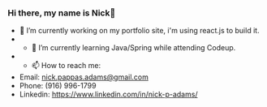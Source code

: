 ### Hi there, my name is Nick👋
- 🔭 I’m currently working on my portfolio site, i'm using react.js to build it.
- - 🌱 I’m currently learning Java/Spring while attending Codeup.
- - 📫 How to reach me: 
- Email: nick.pappas.adams@gmail.com
- Phone: (916) 996-1799
- Linkedin: https://www.linkedin.com/in/nick-p-adams/


<!--
**Nick-Adams-81/Nick-Adams-81** is a ✨ _special_ ✨ repository because its `README.md` (this file) appears on your GitHub profile.

Here are some ideas to get you started:

- 🔭 I’m currently working on ...
- 🌱 I’m currently learning ...
- 👯 I’m looking to collaborate on ...
- 🤔 I’m looking for help with ...
- 💬 Ask me about ...
- 📫 How to reach me: ...
- 😄 Pronouns: ...
- ⚡ Fun fact: ...
-->
